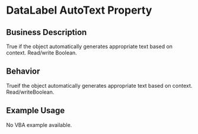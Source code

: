 # DataLabel AutoText Property

## Business Description
True if the object automatically generates appropriate text based on context. Read/write Boolean.

## Behavior
Trueif the object automatically generates appropriate text based on context. Read/writeBoolean.

## Example Usage
No VBA example available.